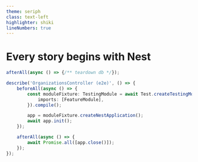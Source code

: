 ```yaml
---
theme: seriph
class: text-left
highlighter: shiki
lineNumbers: true
---
```


# Every story begins with Nest

```typescript {all|1|13-15|4|5-10|all}
afterAll(async () => {/** teardown db */});

describe('OrganizationsController (e2e)', () => {
    beforeAll(async () => {
        const moduleFixture: TestingModule = await Test.createTestingModule({
            imports: [FeatureModule],
        }).compile();

        app = moduleFixture.createNestApplication();
        await app.init();
    });

    afterAll(async () => {
        await Promise.all([app.close()]);
    });
});
```

